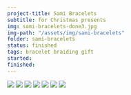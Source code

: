 ```yaml
---
project-title: Sami Bracelets
subtitle: for Christmas presents
img: sami-bracelets-done3.jpg
img-path: "/assets/img/sami-bracelets"
folder: sami-bracelets
status: finished
tags: bracelet braiding gift
started: 
finished: 
---
```

<section id="photos">
<img src="{{ page.img-page }}/sami-bracelets-done1.jpg" />
<img src="{{ page.img-page }}/sami-bracelets.jpg" />
<img src="{{ page.img-page }}/sami-bracelets-laid-out.jpg" />
<img src="{{ page.img-page }}/sami-bracelets-lined-up.jpg" />
<img src="{{ page.img-page }}/sami-bracelets-done2.jpg" />
<img src="{{ page.img-page }}/sami-bracelets-done3.jpg" />
<img src="{{ page.img-page }}/sami-bracelets-done4.jpg" />

</section><!-- /#photos -->

